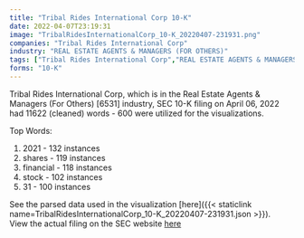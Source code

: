 ```yaml
---
title: "Tribal Rides International Corp 10-K"
date: 2022-04-07T23:19:31
image: "TribalRidesInternationalCorp_10-K_20220407-231931.png"
companies: "Tribal Rides International Corp"
industry: "REAL ESTATE AGENTS & MANAGERS (FOR OTHERS)"
tags: ["Tribal Rides International Corp","REAL ESTATE AGENTS & MANAGERS (FOR OTHERS)","04-06-2022","10-K"]
forms: "10-K"
---
```

Tribal Rides International Corp, which is in the Real Estate Agents & Managers (For Others) [6531] industry, SEC 10-K filing on April 06, 2022 had 11622 (cleaned) words - 600 were utilized for the visualizations.

Top Words:
1. 2021 - 132 instances
2. shares - 119 instances
3. financial - 118 instances
4. stock - 102 instances
5. 31 - 100 instances


See the parsed data used in the visualization [here]({{< staticlink name=TribalRidesInternationalCorp_10-K_20220407-231931.json >}}).  
View the actual filing on the SEC website [here](https://www.sec.gov/Archives/edgar/data/1624985/0001683168-22-002419.txt)